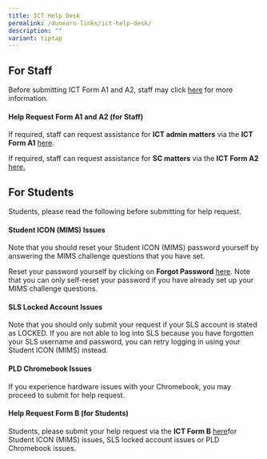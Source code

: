 ```yaml
---
title: ICT Help Desk
permalink: /dunearn-links/ict-help-desk/
description: ""
variant: tiptap
---
```

<h2>For Staff</h2>
<p>Before submitting ICT Form A1 and A2, staff may click <a href="/files/Sch_Web_DSS_Info_Directory_for_Staff.pdf" rel="noopener noreferrer nofollow" target="_blank">here</a> for
more information.</p>
<h4><strong>Help Request Form A1 and A2 (for Staff)</strong></h4>
<p>If required, staff can request assistance for <strong>ICT admin matters</strong> via
the <strong>ICT Form A1</strong>  <a href="https://forms.moe.edu.sg/forms/Jb1xwv" rel="noopener noreferrer nofollow" target="_blank">here</a>.</p>
<p>If required, staff can request assistance for <strong>SC matters</strong> via
the <strong>ICT Form A2 </strong><a href="https://form.gov.sg/65a3e0e1e95a250012f4e75f" rel="noopener noreferrer nofollow" target="_blank">here.</a>
</p>
<h2>For Students</h2>
<p>Students, please read the following before submitting for help request.</p>
<h4><strong>Student ICON (MIMS) Issues</strong></h4>
<p>Note that you should reset your Student ICON (MIMS) password yourself
by answering the MIMS challenge questions that you have set.</p>
<p>Reset your password yourself by clicking on <strong>Forgot Password</strong> 
<a href="https://idp.mims.moe.gov.sg/nidp//app/login" rel="noopener noreferrer nofollow" target="_blank">here</a>. Note that you can only self-reset your password if you have
already set up your MIMS challenge questions.</p>
<h4><strong>SLS Locked Account Issues</strong></h4>
<p>Note that you should only submit your request if your SLS account is stated
as LOCKED. If you are not able to log into SLS because you have forgotten
your SLS username and password, you can retry logging in using your Student
ICON (MIMS) instead.</p>
<h4><strong>PLD Chromebook Issues</strong></h4>
<p>If you experience hardware issues with your Chromebook, you may proceed
to submit for help request.</p>
<h4><strong>Help Request Form B (for Students)</strong></h4>
<p>Students, please submit your help request via the <strong>ICT Form B</strong> 
<a href="https://forms.moe.edu.sg/forms/JAnG8o" rel="noopener noreferrer nofollow" target="_blank">here</a>for Student ICON (MIMS) issues, SLS locked account issues or PLD
Chromebook issues.</p>